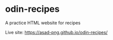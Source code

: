 # odin-recipes
A practice HTML website for recipes

Live site: https://asad-png.github.io/odin-recipes/